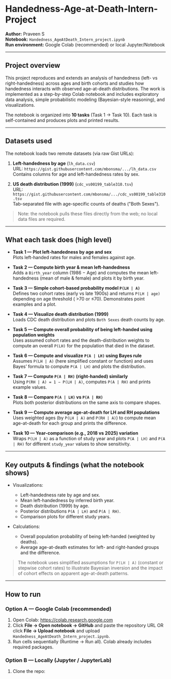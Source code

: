 # Handedness-Age-at-Death-Intern-Project

**Author:** Praveen S  
**Notebook:** `Handedness_AgeAtDeath_Intern_project.ipynb`  
**Run environment:** Google Colab (recommended) or local Jupyter/Notebook

---

## Project overview

This project reproduces and extends an analysis of handedness (left- vs right-handedness) across ages and birth cohorts and studies how handedness interacts with observed age-at-death distributions. The work is implemented as a step-by-step Colab notebook and includes exploratory data analysis, simple probabilistic modeling (Bayesian-style reasoning), and visualizations.

The notebook is organized into **10 tasks** (Task 1 → Task 10). Each task is self-contained and produces plots and printed results.

---

## Datasets used

The notebook loads two remote datasets (via raw Gist URLs):

1. **Left-handedness by age** (`lh_data.csv`)  
   URL: `https://gist.githubusercontent.com/mbonsma/.../lh_data.csv`  
   Contains columns for age and left-handedness rates by sex.

2. **US death distribution (1999)** (`cdc_vs00199_table310.tsv`)  
   URL: `https://gist.githubusercontent.com/mbonsma/.../cdc_vs00199_table310.tsv`  
   Tab-separated file with age-specific counts of deaths ("Both Sexes").

> Note: the notebook pulls these files directly from the web; no local data files are required.

---

## What each task does (high level)

- **Task 1 — Plot left-handedness by age and sex**  
  Plots left-handed rates for males and females against age.

- **Task 2 — Compute birth year & mean left-handedness**  
  Adds a `Birth_year` column (1986 − Age) and computes the mean left-handedness (mean of male & female) and plots it by birth year.

- **Task 3 — Simple cohort-based probability model `P(LH | A)`**  
  Defines two cohort rates (early vs late 1900s) and returns `P(LH | age)` depending on age threshold ( >70 or ≤70). Demonstrates point examples and a plot.

- **Task 4 — Visualize death distribution (1999)**  
  Loads CDC death distribution and plots `Both Sexes` death counts by age.

- **Task 5 — Compute overall probability of being left-handed using population weights**  
  Uses assumed cohort rates and the death-distribution weights to compute an overall `P(LH)` for the population that died in the dataset.

- **Task 6 — Compute and visualize `P(A | LH)` using Bayes rule**  
  Assumes `P(LH | A)` (here simplified constant or function) and uses Bayes’ formula to compute `P(A | LH)` and plots the distribution.

- **Task 7 — Compute `P(A | RH)` (right-handed) similarly**  
  Using `P(RH | A) = 1 − P(LH | A)`, computes `P(A | RH)` and prints example values.

- **Task 8 — Compare `P(A | LH)` vs `P(A | RH)`**  
  Plots both posterior distributions on the same axis to compare shapes.

- **Task 9 — Compute average age-at-death for LH and RH populations**  
  Uses weighted ages (by `P(LH | A)` and `P(RH | A)`) to compute mean age-at-death for each group and prints the difference.

- **Task 10 — Year-comparison (e.g., 2018 vs 2025) variation**  
  Wraps `P(LH | A)` as a function of study year and plots `P(A | LH)` and `P(A | RH)` for different `study_year` values to show sensitivity.

---

## Key outputs & findings (what the notebook shows)

- Visualizations:
  - Left-handedness rate by age and sex.
  - Mean left-handedness by inferred birth year.
  - Death distribution (1999) by age.
  - Posterior distributions `P(A | LH)` and `P(A | RH)`.
  - Comparison plots for different study years.

- Calculations:
  - Overall population probability of being left-handed (weighted by deaths).
  - Average age-at-death estimates for left- and right-handed groups and the difference.

> The notebook uses simplified assumptions for `P(LH | A)` (constant or stepwise cohort rates) to illustrate Bayesian inversion and the impact of cohort effects on apparent age-at-death patterns.

---

## How to run

### Option A — Google Colab (recommended)
1. Open Colab: https://colab.research.google.com  
2. Click **File → Open notebook → GitHub** and paste the repository URL OR click **File → Upload notebook** and upload `Handedness_AgeAtDeath_Intern_project.ipynb`.  
3. Run cells sequentially (Runtime → Run all). Colab already includes required packages.

### Option B — Locally (Jupyter / JupyterLab)
1. Clone the repo:
   ```bash
